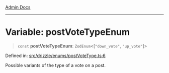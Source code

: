 [Admin Docs](/)

***

# Variable: postVoteTypeEnum

> `const` **postVoteTypeEnum**: `ZodEnum`\<\[`"down_vote"`, `"up_vote"`\]\>

Defined in: [src/drizzle/enums/postVoteType.ts:6](https://github.com/Sourya07/talawa-api/blob/aac5f782223414da32542752c1be099f0b872196/src/drizzle/enums/postVoteType.ts#L6)

Possible variants of the type of a vote on a post.
